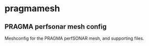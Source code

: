 # pragmamesh
## PRAGMA perfsonar mesh config
Meshconfig for the PRAGMA perfSONAR mesh, and supporting files.

